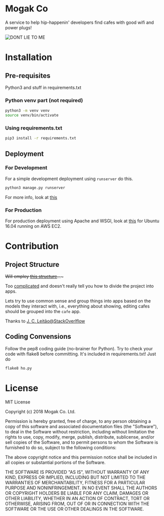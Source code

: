 # Mogak Co
A service to help hip-happenin' developers find cafes with good wifi and power plugs!

![DONT LIE TO ME](https://media1.tenor.com/images/98753515461c9cec721477bca6e7131d/tenor.gif?itemid=7875134)



# Installation

## Pre-requisites

Python3 and stuff in requirements.txt

### Python venv part (not required)
```bash
python3 -m venv venv
source venv/bin/activate
```

### Using requirements.txt
```bash
pip3 install -r requirements.txt
```


## Deployment

### For Development
For a simple development deployment using `runserver` do this.

```bash
python3 manage.py runserver
```

For more info, look at [this](https://github.com/itsnamgyu/django-two/wiki/Deployment-on-AWS-Part-1)

### For Production

For production deployment using Apache and WSGI, look at [this](https://github.com/itsnamgyu/django-two/wiki/Deployment-on-AWS-Part-2) for Ubuntu 16.04 running on AWS EC2.



# Contribution

## Project Structure

~~Will employ [this structure](https://www.revsys.com/blog/2014/nov/21/recommended-django-project-layout/)...~~~

Too [complicated](https://www.youtube.com/watch?v=5NPBIwQyPWE) and doesn't really tell you how to divide the project into apps.

Lets try to use common sense and group things into apps based on the models they interact with, i.e., everything about showing, editing cafes should be grouped into the `cafe` app.

Thanks to [J. C. Leitão@StackOverlflow](https://stackoverflow.com/questions/18270898/django-best-practice-for-splitting-up-project-into-apps)


## Coding Convensions

Follow the pep8 coding guide (no-brainer for Python). Try to check your code with flake8 before committing. It's included in requirements.txt! Just do

```bash
flake8 ho.py
```



# License

MIT License

Copyright (c) 2018 Mogak Co. Ltd.

Permission is hereby granted, free of charge, to any person obtaining a copy
of this software and associated documentation files (the "Software"), to deal
in the Software without restriction, including without limitation the rights
to use, copy, modify, merge, publish, distribute, sublicense, and/or sell
copies of the Software, and to permit persons to whom the Software is
furnished to do so, subject to the following conditions:

The above copyright notice and this permission notice shall be included in all
copies or substantial portions of the Software.

THE SOFTWARE IS PROVIDED "AS IS", WITHOUT WARRANTY OF ANY KIND, EXPRESS OR
IMPLIED, INCLUDING BUT NOT LIMITED TO THE WARRANTIES OF MERCHANTABILITY,
FITNESS FOR A PARTICULAR PURPOSE AND NONINFRINGEMENT. IN NO EVENT SHALL THE
AUTHORS OR COPYRIGHT HOLDERS BE LIABLE FOR ANY CLAIM, DAMAGES OR OTHER
LIABILITY, WHETHER IN AN ACTION OF CONTRACT, TORT OR OTHERWISE, ARISING FROM,
OUT OF OR IN CONNECTION WITH THE SOFTWARE OR THE USE OR OTHER DEALINGS IN THE
SOFTWARE.
